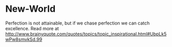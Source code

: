 # New-World
Perfection is not attainable, but if we chase perfection we can catch excellence. Read more at http://www.brainyquote.com/quotes/topics/topic_inspirational.html#UbpLk5wPw8smvkSd.99
